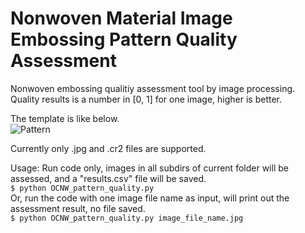 # Nonwoven Material Image Embossing Pattern Quality Assessment

Nonwoven embossing qualitiy assessment tool by image processing. Quality results is a number in [0, 1] for one image, higher is better. 

The template is like below. <br>
![Pattern](https://github.com/lifengzhao/nonwoven_image_pattern_quality/blob/main/template_thicken4.png 'pattern')

Currently only .jpg and .cr2 files are supported.


Usage:
Run code only, images in all subdirs of current folder will be assessed, and a "results.csv" file will be saved.<br>
   `$ python OCNW_pattern_quality.py`<br>
Or, run the code with one image file name as input, will print out the assessment result, no file saved. <br>
   `$ python OCNW_pattern_quality.py image_file_name.jpg`
